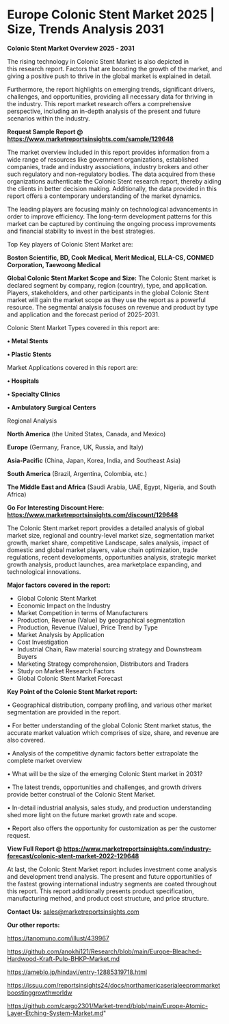  # Europe Colonic Stent Market 2025 | Size, Trends Analysis 2031

<Strong> Colonic Stent Market Overview 2025 - 2031</strong>

The rising technology in Colonic Stent Market is also depicted in this research report. Factors that are boosting the growth of the market, and giving a positive push to thrive in the global market is explained in detail.

Furthermore, the report highlights on emerging trends, significant drivers, challenges, and opportunities, providing all necessary data for thriving in the industry. This report market research offers a comprehensive perspective, including an in-depth analysis of the present and future scenarios within the industry.

<strong>Request Sample Report @ <a href=https://www.marketreportsinsights.com/sample/129648>https://www.marketreportsinsights.com/sample/129648</a></strong>

The market overview included in this report provides information from a wide range of resources like government organizations, established companies, trade and industry associations, industry brokers and other such regulatory and non-regulatory bodies. The data acquired from these organizations authenticate the Colonic Stent research report, thereby aiding the clients in better decision making. Additionally, the data provided in this report offers a contemporary understanding of the market dynamics.

The leading players are focusing mainly on technological advancements in order to improve efficiency. The long-term development patterns for this market can be captured by continuing the ongoing process improvements and financial stability to invest in the best strategies.

Top Key players of Colonic Stent Market are:

<strong>Boston Scientific, BD, Cook Medical, Merit Medical, ELLA-CS, CONMED Corporation, Taewoong Medical</strong>

<strong><b>Global Colonic Stent Market Scope and Size:</b></strong>
The Colonic Stent market is declared segment by company, region (country), type, and application. Players, stakeholders, and other participants in the global Colonic Stent market will gain the market scope as they use the report as a powerful resource. The segmental analysis focuses on revenue and product by type and application and the forecast period of 2025-2031.

Colonic Stent Market Types covered in this report are:

<strong>• Metal Stents

• Plastic Stents</strong>

Market Applications covered in this report are:

<strong>• Hospitals

• Specialty Clinics

• Ambulatory Surgical Centers</strong> 

Regional Analysis

<strong>North America</strong> (the United States, Canada, and Mexico)

<strong>Europe</strong> (Germany, France, UK, Russia, and Italy)

<strong>Asia-Pacific</strong> (China, Japan, Korea, India, and Southeast Asia)

<strong>South America</strong> (Brazil, Argentina, Colombia, etc.)

<strong>The Middle East and Africa</strong> (Saudi Arabia, UAE, Egypt, Nigeria, and South Africa)

<strong>Go For Interesting Discount Here: <a href=https://www.marketreportsinsights.com/discount/129648>https://www.marketreportsinsights.com/discount/129648</a></strong>

The Colonic Stent market report provides a detailed analysis of global market size, regional and country-level market size, segmentation market growth, market share, competitive Landscape, sales analysis, impact of domestic and global market players, value chain optimization, trade regulations, recent developments, opportunities analysis, strategic market growth analysis, product launches, area marketplace expanding, and technological innovations.

<strong><b>Major factors covered in the report:</b></strong>
<ul>
  <li>Global Colonic Stent Market </li>
  <li>Economic Impact on the Industry</li>
  <li>Market Competition in terms of Manufacturers</li>
  <li>Production, Revenue (Value) by geographical segmentation</li>
  <li>Production, Revenue (Value), Price Trend by Type</li>
  <li>Market Analysis by Application</li>
  <li>Cost Investigation</li>
  <li>Industrial Chain, Raw material sourcing strategy and Downstream Buyers</li>
  <li>Marketing Strategy comprehension, Distributors and Traders</li>
  <li>Study on Market Research Factors</li>
  <li>Global Colonic Stent Market Forecast</li>
</ul>

<strong><b>Key Point of the Colonic Stent Market report:</b></strong>

• Geographical distribution, company profiling, and various other market segmentation are provided in the report.

• For better understanding of the global Colonic Stent market status, the accurate market valuation which comprises of size, share, and revenue are also covered.

• Analysis of the competitive dynamic factors better extrapolate the complete market overview

• What will be the size of the emerging Colonic Stent market in 2031?

• The latest trends, opportunities and challenges, and growth drivers provide better construal of the Colonic Stent Market.

• In-detail industrial analysis, sales study, and production understanding shed more light on the future market growth rate and scope.

• Report also offers the opportunity for customization as per the customer request.

<strong><b>View Full Report @ <a href=https://www.marketreportsinsights.com/industry-forecast/colonic-stent-market-2022-129648>https://www.marketreportsinsights.com/industry-forecast/colonic-stent-market-2022-129648</a></b></strong>


At last, the Colonic Stent Market report includes investment come analysis and development trend analysis. The present and future opportunities of the fastest growing international industry segments are coated throughout this report. This report additionally presents product specification, manufacturing method, and product cost structure, and price structure.

<strong>Contact Us:</strong>
sales@marketreportsinsights.com

<strong>Our other reports:</strong>

<a href=https://tanomuno.com/illust/439967>https://tanomuno.com/illust/439967</a>

<a href=https://github.com/anokhi121/Research/blob/main/Europe-Bleached-Hardwood-Kraft-Pulp-BHKP-Market.md>https://github.com/anokhi121/Research/blob/main/Europe-Bleached-Hardwood-Kraft-Pulp-BHKP-Market.md</a>

<a href=https://ameblo.jp/hindavi/entry-12885319718.html>https://ameblo.jp/hindavi/entry-12885319718.html</a>

<a href=https://issuu.com/reportsinsights24/docs/northamericaserialeeprommarketboostinggrowthworldw>https://issuu.com/reportsinsights24/docs/northamericaserialeeprommarketboostinggrowthworldw</a>

<a href=https://github.com/cargo2301/Market-trend/blob/main/Europe-Atomic-Layer-Etching-System-Market.md>https://github.com/cargo2301/Market-trend/blob/main/Europe-Atomic-Layer-Etching-System-Market.md</a>"
